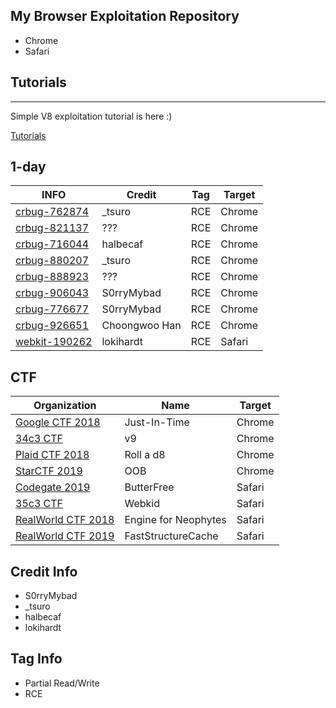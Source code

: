 ## My Browser Exploitation Repository
* Chrome
* Safari

## Tutorials
----------
  

Simple V8 exploitation tutorial is here :)  

[Tutorials](./Chrome-v8-tutorials/README.md)
  
  

## 1-day
INFO | Credit | Tag | Target
---------- | --------- | --------- | ---------
[crbug-762874](./Chrome-v8-762874/README.md) | _tsuro | RCE | Chrome
[crbug-821137](./Chrome-v8-821137/README.md) | ??? | RCE | Chrome
[crbug-716044](./Chrome-v8-Array.prototype.map/README.md) | halbecaf | RCE | Chrome
[crbug-880207](./Chrome-v8-Math.expm1/README.md) | _tsuro | RCE | Chrome
[crbug-888923](./Chrome-v8-Object.create/README.md) | ??? | RCE | Chrome
[crbug-906043](./Chrome-v8-906043/README.md) | S0rryMybad | RCE | Chrome
[crbug-776677](./Chrome-v8-776677/README.md) | S0rryMybad | RCE | Chrome
[crbug-926651](./Chrome-v8-926651/README.md) | Choongwoo Han | RCE | Chrome
[webkit-190262](./Safari-JSC-190262/README.md) | lokihardt | RCE | Safari

## CTF
Organization | Name | Target
---------- | --------- | ---------
[Google CTF 2018](./Chrome-v8-just-in-time/README.md) | Just-In-Time | Chrome
[34c3 CTF](./Chrome-v8-34c3_v9/README.md) | v9 | Chrome
[Plaid CTF 2018](./Chrome-v8-821137/README.md) | Roll a d8 | Chrome
[StarCTF 2019](./Chrome-v8-oob/README.md) | OOB | Chrome
[Codegate 2019](./Safari-JSC-Codegate2019/README.md) | ButterFree | Safari
[35c3 CTF](./Safari-JSC-Webkid/README.md) | Webkid | Safari
[RealWorld CTF 2018](./Safari-JSC-RealWorldCTF/README.md) | Engine for Neophytes | Safari
[RealWorld CTF 2019](./Safari-JSC-FastStructureCache/README.md) | FastStructureCache | Safari

## Credit Info
* S0rryMybad 
* _tsuro
* halbecaf
* lokihardt

## Tag Info
* Partial Read/Write
* RCE
